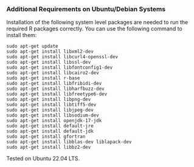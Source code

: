 ### Additional Requirements on Ubuntu/Debian Systems
Installation of the following system level packages are needed to run the required R packages correctly. You can use the following command to install them: 
```
sudo apt-get update
sudo apt-get install libxml2-dev
sudo apt-get install libcurl4-openssl-dev
sudo apt-get install libssl-dev
sudo apt-get install libfontconfig1-dev
sudo apt-get install libcairo2-dev
sudo apt-get install r-base
sudo apt-get install libfribidi-dev
sudo apt-get install libharfbuzz-dev
sudo apt-get install libfreetype6-dev
sudo apt-get install libpng-dev
sudo apt-get install libtiff5-dev
sudo apt-get install libjpeg-dev
sudo apt-get install libsodium-dev
sudo apt-get install openjdk-17-jdk
sudo apt-get install default-jre
sudo apt-get install default-jdk
sudo apt-get install gfortran
sudo apt-get install libblas-dev liblapack-dev
sudo apt-get install libbz2-dev
```
Tested on Ubuntu 22.04 LTS. 
